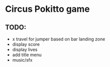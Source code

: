 # Circus Pokitto game

## TODO: 

- x travel for jumper based on bar landing zone
- display score
- display lives
- add title menu
- music/sfx

